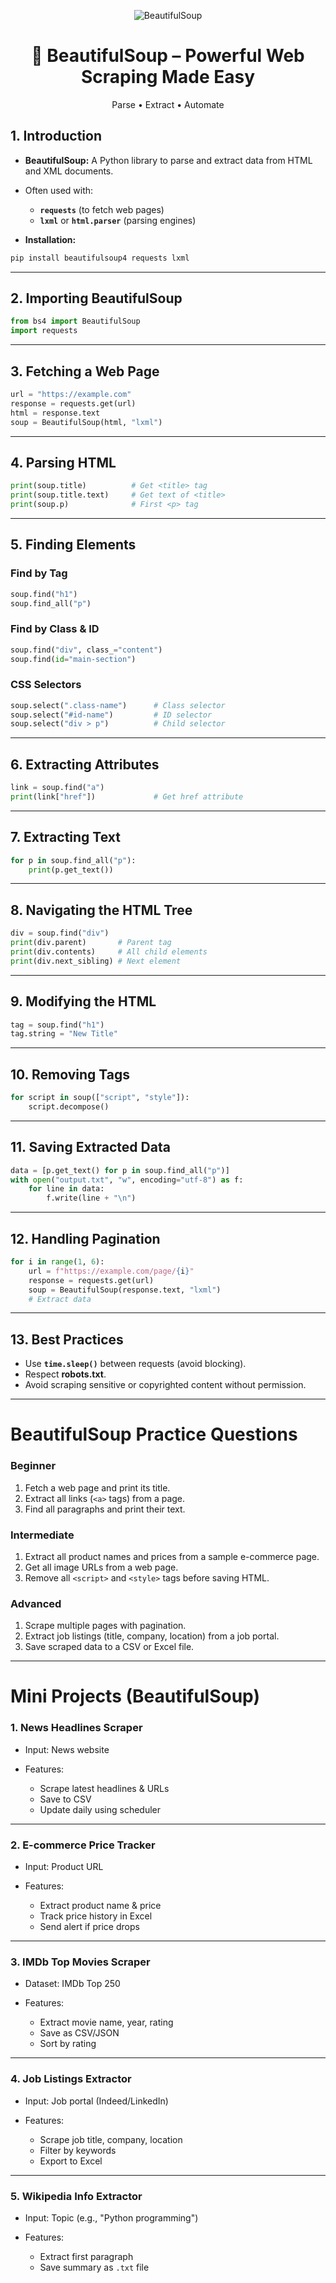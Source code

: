 <p align="center">
  <img src="https://img.shields.io/badge/BeautifulSoup%20Library-HTML%20%26%20XML%20Parsing-4CAF50?style=for-the-badge&logo=python&logoColor=white" alt="BeautifulSoup" />
</p>

<h1 align="center">🍵 BeautifulSoup – Powerful Web Scraping Made Easy</h1>

<p align="center">
  Parse • Extract • Automate
</p>


## **1. Introduction**

* **BeautifulSoup:** A Python library to parse and extract data from HTML and XML documents.

* Often used with:

  * **`requests`** (to fetch web pages)
  * **`lxml`** or **`html.parser`** (parsing engines)

* **Installation:**

```bash
pip install beautifulsoup4 requests lxml
```

---

## **2. Importing BeautifulSoup**

```python
from bs4 import BeautifulSoup
import requests
```

---

## **3. Fetching a Web Page**

```python
url = "https://example.com"
response = requests.get(url)
html = response.text
soup = BeautifulSoup(html, "lxml")
```

---

## **4. Parsing HTML**

```python
print(soup.title)          # Get <title> tag
print(soup.title.text)     # Get text of <title>
print(soup.p)              # First <p> tag
```

---

## **5. Finding Elements**

### Find by Tag

```python
soup.find("h1")
soup.find_all("p")
```

### Find by Class & ID

```python
soup.find("div", class_="content")
soup.find(id="main-section")
```

### CSS Selectors

```python
soup.select(".class-name")      # Class selector
soup.select("#id-name")         # ID selector
soup.select("div > p")          # Child selector
```

---

## **6. Extracting Attributes**

```python
link = soup.find("a")
print(link["href"])             # Get href attribute
```

---

## **7. Extracting Text**

```python
for p in soup.find_all("p"):
    print(p.get_text())
```

---

## **8. Navigating the HTML Tree**

```python
div = soup.find("div")
print(div.parent)       # Parent tag
print(div.contents)     # All child elements
print(div.next_sibling) # Next element
```

---

## **9. Modifying the HTML**

```python
tag = soup.find("h1")
tag.string = "New Title"
```

---

## **10. Removing Tags**

```python
for script in soup(["script", "style"]):
    script.decompose()
```

---

## **11. Saving Extracted Data**

```python
data = [p.get_text() for p in soup.find_all("p")]
with open("output.txt", "w", encoding="utf-8") as f:
    for line in data:
        f.write(line + "\n")
```

---

## **12. Handling Pagination**

```python
for i in range(1, 6):
    url = f"https://example.com/page/{i}"
    response = requests.get(url)
    soup = BeautifulSoup(response.text, "lxml")
    # Extract data
```

---

## **13. Best Practices**

* Use **`time.sleep()`** between requests (avoid blocking).
* Respect **robots.txt**.
* Avoid scraping sensitive or copyrighted content without permission.

---

# **BeautifulSoup Practice Questions**

### Beginner

1. Fetch a web page and print its title.
2. Extract all links (`<a>` tags) from a page.
3. Find all paragraphs and print their text.

### Intermediate

1. Extract all product names and prices from a sample e-commerce page.
2. Get all image URLs from a web page.
3. Remove all `<script>` and `<style>` tags before saving HTML.

### Advanced

1. Scrape multiple pages with pagination.
2. Extract job listings (title, company, location) from a job portal.
3. Save scraped data to a CSV or Excel file.

---

# **Mini Projects (BeautifulSoup)**

### 1. **News Headlines Scraper**

* Input: News website
* Features:

  * Scrape latest headlines & URLs
  * Save to CSV
  * Update daily using scheduler

---

### 2. **E-commerce Price Tracker**

* Input: Product URL
* Features:

  * Extract product name & price
  * Track price history in Excel
  * Send alert if price drops

---

### 3. **IMDb Top Movies Scraper**

* Dataset: IMDb Top 250
* Features:

  * Extract movie name, year, rating
  * Save as CSV/JSON
  * Sort by rating

---

### 4. **Job Listings Extractor**

* Input: Job portal (Indeed/LinkedIn)
* Features:

  * Scrape job title, company, location
  * Filter by keywords
  * Export to Excel

---

### 5. **Wikipedia Info Extractor**

* Input: Topic (e.g., "Python programming")
* Features:

  * Extract first paragraph
  * Save summary as `.txt` file


